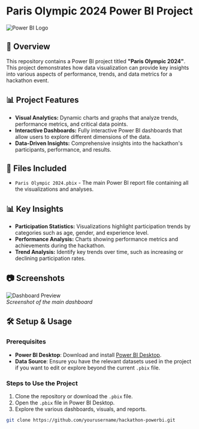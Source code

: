 # Paris Olympic 2024 Power BI Project

![Power BI Logo](https://img.shields.io/badge/Power%20BI-Dashboard-yellow?style=flat-square&logo=powerbi)

## 📝 Overview

This repository contains a Power BI project titled **"Paris Olympic 2024"**. This project demonstrates how data visualization can provide key insights into various aspects of performance, trends, and data metrics for a hackathon event.

## 📊 Project Features

- **Visual Analytics:** Dynamic charts and graphs that analyze trends, performance metrics, and critical data points.
- **Interactive Dashboards:** Fully interactive Power BI dashboards that allow users to explore different dimensions of the data.
- **Data-Driven Insights:** Comprehensive insights into the hackathon's participants, performance, and results.

## 📁 Files Included

- `Paris Olympic 2024.pbix` - The main Power BI report file containing all the visualizations and analyses.
  
## 📊 Key Insights

- **Participation Statistics:** Visualizations highlight participation trends by categories such as age, gender, and experience level.
- **Performance Analysis:** Charts showing performance metrics and achievements during the hackathon.
- **Trend Analysis:** Identify key trends over time, such as increasing or declining participation rates.

## 📷 Screenshots

![Dashboard Preview](https://docs.google.com/drawings/d/1IFeQmmZtCxbbH7yJzifaBl3whCSg9Rf2kaCKDjCfUXs/pub?w=960&h=720)  
*Screenshot of the main dashboard*

## 🛠️ Setup & Usage

### Prerequisites

- **Power BI Desktop**: Download and install [Power BI Desktop](https://powerbi.microsoft.com/en-us/desktop/).
- **Data Source**: Ensure you have the relevant datasets used in the project if you want to edit or explore beyond the current `.pbix` file.

### Steps to Use the Project

1. Clone the repository or download the `.pbix` file.
2. Open the `.pbix` file in Power BI Desktop.
3. Explore the various dashboards, visuals, and reports.

```bash
git clone https://github.com/yourusername/hackathon-powerbi.git
